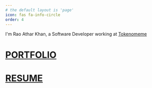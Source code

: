 ```yaml
---
# the default layout is 'page'
icon: fas fa-info-circle
order: 4
---
```


<!-- > Add Markdown syntax content to file `_tabs/about.md`{: .filepath } and it will show up on this page.
{: .prompt-tip } -->

I'm Rao Athar Khan, a Software Developer working at [Tokenomeme](https://www.tokenomeme.wtf/)

# [PORTFOLIO](https://atharao.com/portfolio/)

# [RESUME](https://atharao.com/resume/)